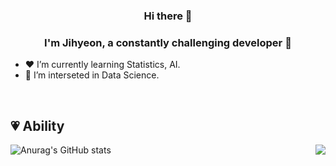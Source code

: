 ### <div align="center">Hi there 👋
### <div align="center">I'm Jihyeon, a constantly challenging developer 🥰</div>  

-  ❤️ I’m currently learning Statistics, AI.  
-  🧡 I’m interseted in Data Science.  

<br/>  

## 💗 Ability  
![Anurag's GitHub stats](https://github-readme-stats.vercel.app/api?username=jihyeon4028&&show_icons=true&theme=prussian) 
<img align='right' src="http://mazassumnida.wtf/api/v2/generate_badge?boj=jihyeon428">
